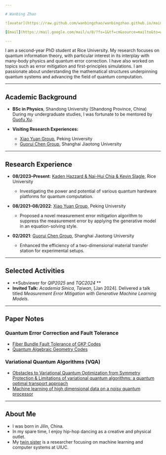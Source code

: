 ```yaml
---

# Wanbing Zhao

![avatar](https://raw.github.com/wanbingzhao/wanbingzhao.github.io/main/wbzhao.jpg)

[Email](https://mail.google.com/mail/u/0/?fs=1&tf=cm&source=mailto&to=wz56@rice.edu) \| [CV](https://drive.google.com/file/d/1KyPJtpm88fyVmgpWNlZIxi9S2zJuGUQ0/view?usp=sharing)

---
```


I am a second-year PhD student at Rice University. My research focuses on quantum information theory, with particular interest in its interplay with many-body physics and quantum error correction. I have also worked on topics such as error mitigation and first-principles simulations. I am passionate about understanding the mathematical structures underpinning quantum systems and advancing the field of quantum computation.

---

## Academic Background

- **BSc in Physics**, Shandong University (Shandong Province, China)  
  During my undergraduate studies, I was fortunate to be mentored by [Guofu Xu](https://faculty.sdu.edu.cn/xuguofu/en/index.htm).  

- **Visiting Research Experiences:**
  - [Xiao Yuan Group](http://cfcs.pku.edu.cn/english/people/faculty/xiaoyuan/index.htm), Peking University
  - [Guorui Chen Group](https://2d.sjtu.edu.cn/), Shanghai Jiaotong University  


---

## Research Experience

- **08/2023–Present**: [Kaden Hazzard & Nai-Hui Chia & Kevin Slagle](https://news.rice.edu/news/2023/rice-helps-lead-national-quantum-computing-research-efforts), Rice University  
  - Investigating the power and potential of various quantum hardware platforms for quantum computation.

- **08/2021–08/2022**: [Xiao Yuan Group](http://cfcs.pku.edu.cn/english/people/faculty/xiaoyuan/index.htm), Peking University  
  - Proposed a novel measurement error mitigation algorithm to suppress the measurement error by applying the generative model in an equation-solving style.

- **02/2021**: [Guorui Chen Group](https://2d.sjtu.edu.cn/), Shanghai Jiaotong University  
  - Enhanced the efficiency of a two-dimensional material transfer station for experimental setups.

---

## Selected Activities

- **Subviewer for _QIP2025_ and _TQC2024_ **
- **Invited Talk:** _Academia Sinica_, _Taiwan_, [Jan 2024]. Delivered a talk titled _Measurement Error Mitigation with
Generative Machine Learning Models_.

---

## Paper Notes

### Quantum Error Correction and Fault Tolerance
- [Fiber Bundle Fault Tolerance of GKP Codes](https://drive.google.com/file/d/1eagWrIsXtD-SJ7-Mk-iormJfQEdo7QpV/view?usp=sharing)  
- [Quantum Algebraic Geometry Codes](https://drive.google.com/file/d/1xbadj8NQ-0Zn9qpHrv_118O6B7WEiqSY/view?usp=sharing)

### Variational Quantum Algorithms (VQA)
- [Obstacles to Variational Quantum Optimization from Symmetry Protection & Limitations of variational quantum algorithms: a quantum optimal transport approach](https://drive.google.com/file/d/1SxPj4pmdnQABgFffW5wIwj5GTCxSwite/view?usp=sharing)  
- [Machine learning of high dimensional data on a noisy quantum processor](https://drive.google.com/file/d/1JVrfIe8dcfMQ08WaThREQ1kFX8U85mvP/view?usp=sharing)

---

## About Me

- I was born in Jilin, China.
- In my spare time, I enjoy hip-hop dancing as a creative and physical outlet.
- My [twin sister](https://wy-go.github.io) is a researcher focusing on machine learning and computer systems at UIUC.

